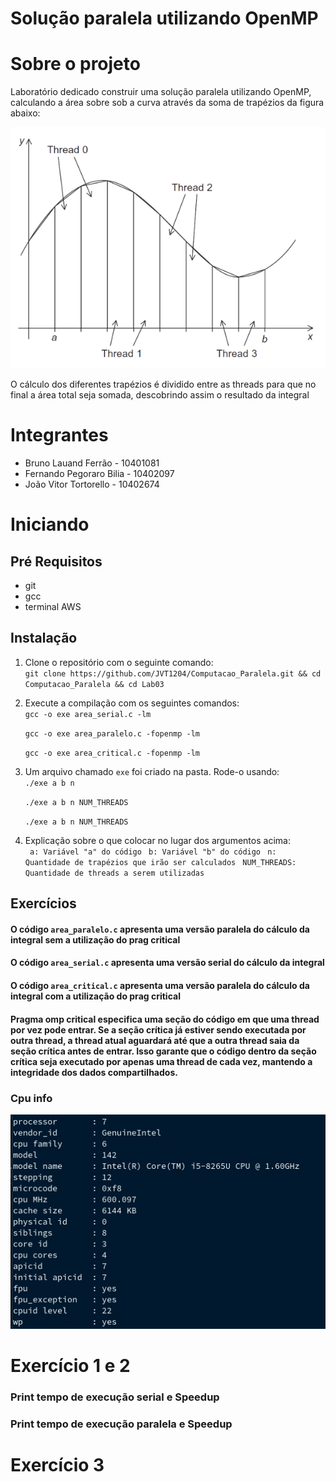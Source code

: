 # Solução paralela utilizando OpenMP

# Sobre o projeto

Laboratório dedicado construir uma solução paralela utilizando OpenMP, calculando 
a área sobre sob a curva através da soma de trapézios da figura abaixo:

![alt](/assets/figura_enunciado_Lab03.png)

O cálculo dos diferentes trapézios é dividido entre as threads para que no final a área
total seja somada, descobrindo assim o resultado da integral

# Integrantes

- Bruno Lauand Ferrão - 10401081
- Fernando Pegoraro Bilia - 10402097
- João Vitor Tortorello - 10402674

# Iniciando

## Pré Requisitos

- git
- gcc
- terminal AWS

## Instalação

1. Clone o repositório com o seguinte comando:\
`git clone https://github.com/JVT1204/Computacao_Paralela.git && cd Computacao_Paralela && cd Lab03`

2. Execute a compilação com os seguintes comandos:\
`gcc -o exe area_serial.c -lm`

    `gcc -o exe area_paralelo.c -fopenmp -lm`

    `gcc -o exe area_critical.c -fopenmp -lm`

3. Um arquivo chamado `exe` foi criado na pasta. Rode-o usando:\
`./exe a b n`

   `./exe a b n NUM_THREADS`

   `./exe a b n NUM_THREADS`

4. Explicação sobre o que colocar no lugar dos argumentos acima:\
` a: Variável "a" do código`
` b: Variável "b" do código`
` n: Quantidade de trapézios que irão ser calculados`
` NUM_THREADS: Quantidade de threads a serem utilizadas`

## Exercícios

#### O código `area_paralelo.c` apresenta uma versão paralela do cálculo da integral sem a utilização do prag critical
#### O código `area_serial.c` apresenta uma versão serial do cálculo da integral
#### O código `area_critical.c` apresenta uma versão paralela do cálculo da integral com a utilização do prag critical
#### Pragma omp critical especifica uma seção do código em que uma thread por vez pode entrar. Se a seção crítica já estiver sendo executada por outra thread, a thread atual aguardará até que a outra thread saia da seção crítica antes de entrar. Isso garante que o código dentro da seção crítica seja executado por apenas uma thread de cada vez, mantendo a integridade dos dados compartilhados.

### Cpu info

![alt](/assets/cpu_info_Lab03.png)

# Exercício 1 e 2

### Print tempo de execução serial e Speedup

### Print tempo de execução paralela e Speedup

# Exercício 3